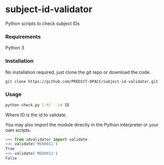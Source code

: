 # subject-id-validator
Python scripts to check subject IDs

### Requirements
Python 3

### Installation

No installation required, just clone the git repo or download the code.

```sh
git clone https://github.com/PREDICT-DPACC/subject-id-validator.git
```

### Usage

```sh
python check.py [-h] --id ID
```

Where ID is the id to validate.

You may also import the module directly in the Python interpreter or your own scripts.

```python
>>> from idvalidator import validate
>>> validate('ME00011')
True
>>> validate('ME00012')
False
```
